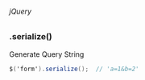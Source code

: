 ###### jQuery
### .serialize()

Generate Query String
``` csharp
$('form').serialize();  // 'a=1&b=2'
```
